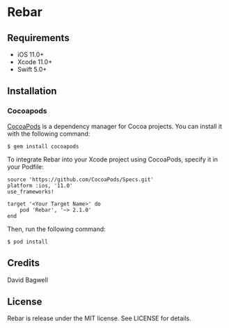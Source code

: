 # Rebar

## Requirements

- iOS 11.0+
- Xcode 11.0+
- Swift 5.0+

## Installation

### Cocoapods

[CocoaPods](https://cocoapods.org/) is a dependency manager for Cocoa projects. You can install it with the following command:

```
$ gem install cocoapods
```

To integrate Rebar into your Xcode project using CocoaPods, specify it in your Podfile:

```
source 'https://github.com/CocoaPods/Specs.git'
platform :ios, '11.0'
use_frameworks!

target '<Your Target Name>' do
    pod 'Rebar', '~> 2.1.0'
end
```

Then, run the following command:

```
$ pod install
```

## Credits

David Bagwell

## License

Rebar is release under the MIT license. See LICENSE for details.
